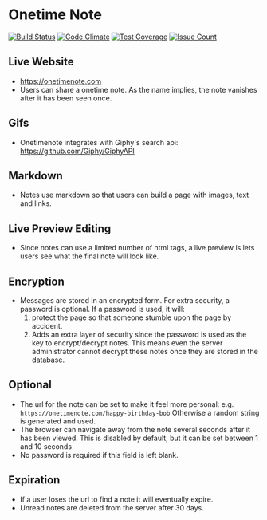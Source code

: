 # Onetime Note
[![Build Status](https://travis-ci.org/sophomoric/secret.svg?branch=master)](https://travis-ci.org/sophomoric/secret)
[![Code Climate](https://codeclimate.com/github/sophomoric/secret/badges/gpa.svg)](https://codeclimate.com/github/sophomoric/secret)
[![Test Coverage](https://codeclimate.com/github/sophomoric/secret/badges/coverage.svg)](https://codeclimate.com/github/sophomoric/secret/coverage)
[![Issue Count](https://codeclimate.com/github/sophomoric/secret/badges/issue_count.svg)](https://codeclimate.com/github/sophomoric/secret)

## Live Website
  * https://onetimenote.com
  * Users can share a onetime note. As the name implies, the note vanishes after
    it has been seen once.

## Gifs
  * Onetimenote integrates with Giphy's search api:
    https://github.com/Giphy/GiphyAPI

## Markdown
  * Notes use markdown so that users can build a page with images, text and
    links.

## Live Preview Editing
  * Since notes can use a limited number of html tags, a live preview is lets
    users see what the final note will look like.

## Encryption
  * Messages are stored in an encrypted form. For extra security, a password is
    optional. If a password is used, it will:
    1) protect the page so that someone stumble upon the page by accident.
    2) Adds an extra layer of security since the password is used as the key to
    encrypt/decrypt notes. This means even the server administrator cannot
    decrypt these notes once they are stored in the database.

## Optional
  * The url for the note can be set to make it feel more personal: e.g.
    `https://onetimenote.com/happy-birthday-bob`
    Otherwise a random string is generated and used.
  * The browser can navigate away from the note several seconds after it has
    been viewed. This is disabled by default, but it can be set between 1 and 10
    seconds
  * No password is required if this field is left blank.

## Expiration
  * If a user loses the url to find a note it will eventually expire.
  * Unread notes are deleted from the server after 30 days.

